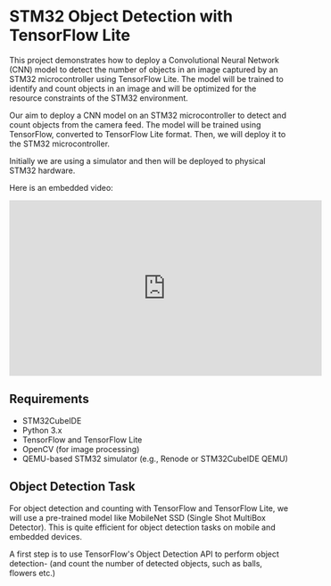 # STM32 Object Detection with TensorFlow Lite

This project demonstrates how to deploy a Convolutional Neural Network (CNN) model to detect the number of objects in an image captured by an STM32 microcontroller using TensorFlow Lite. 
The model will be trained to identify and count objects in an image and will be optimized for the resource constraints of the STM32 environment.

Our aim to deploy a CNN model on an STM32 microcontroller to detect and count objects from the camera feed. 
The model will be trained using TensorFlow, converted to TensorFlow Lite format.
Then, we will deploy it to the STM32 microcontroller. 

Initially we are using a simulator and then will be deployed to physical STM32 hardware.

Here is an embedded video:

<iframe width="560" height="315" src="https://www.youtube.com/embed/bSeQp56Qz1k" frameborder="0" allow="accelerometer; autoplay; encrypted-media; gyroscope; picture-in-picture" allowfullscreen></iframe>




## Requirements
- STM32CubeIDE
- Python 3.x
- TensorFlow and TensorFlow Lite
- OpenCV (for image processing)
- QEMU-based STM32 simulator (e.g., Renode or STM32CubeIDE QEMU)

## Object Detection Task

For object detection and counting with TensorFlow and TensorFlow Lite, we will use a pre-trained model like MobileNet SSD (Single Shot MultiBox Detector).
This is quite efficient for object detection tasks on mobile and embedded devices. 

A first step is to use TensorFlow's Object Detection API to perform object detection-
(and count the number of detected objects, such as balls, flowers etc.)
